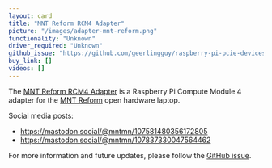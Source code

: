 ```yaml
---
layout: card
title: "MNT Reform RCM4 Adapter"
picture: "/images/adapter-mnt-reform.png"
functionality: "Unknown"
driver_required: "Unknown"
github_issue: "https://github.com/geerlingguy/raspberry-pi-pcie-devices/issues/397"
buy_link: []
videos: []
---
```

The [MNT Reform RCM4 Adapter](https://source.mnt.re/reform/mnt-reform-raspberry-pi-cm4-som) is a Raspberry Pi Compute Module 4 adapter for the [MNT Reform](https://shop.mntmn.com/products/mnt-reform) open hardware laptop.

Social media posts:
- https://mastodon.social/@mntmn/107581480356172805
- https://mastodon.social/@mntmn/107837330047564462

For more information and future updates, please follow the [GitHub issue](https://github.com/geerlingguy/raspberry-pi-pcie-devices/issues/397).
